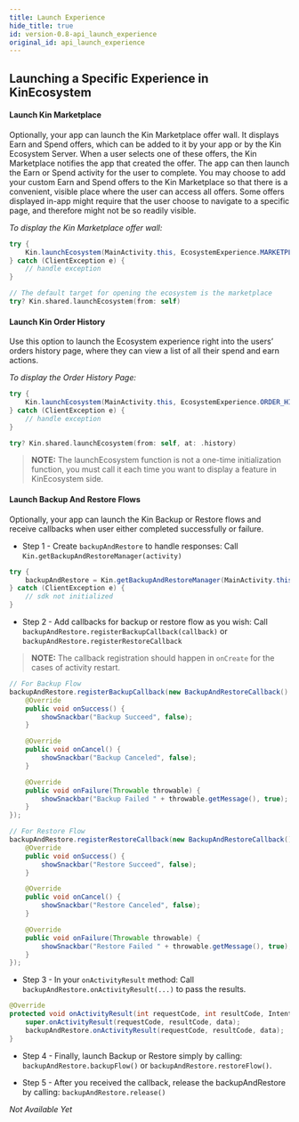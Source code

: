 ```yaml
---
title: Launch Experience
hide_title: true
id: version-0.8-api_launch_experience
original_id: api_launch_experience
---
```


## Launching a Specific Experience in KinEcosystem

#### Launch Kin Marketplace
Optionally, your app can launch the Kin Marketplace offer wall. It displays Earn and Spend offers, which can be added to it by your app or by the Kin Ecosystem Server. When a user selects one of these offers, the Kin Marketplace notifies the app that created the offer. The app can then launch the Earn or Spend activity for the user to complete.
You may choose to add your custom Earn and Spend offers to the Kin Marketplace so that there is a convenient, visible place where the user can access all offers. Some offers displayed in-app might require that the user choose to navigate to a specific page, and therefore might not be so readily visible.

*To display the Kin Marketplace offer wall:*

<!--DOCUSAURUS_CODE_TABS-->
<!--Android-->
```java
try {
    Kin.launchEcosystem(MainActivity.this, EcosystemExperience.MARKETPLACE);
} catch (ClientException e) {
    // handle exception
}
```
<!--iOS-->
```swift
// The default target for opening the ecosystem is the marketplace
try? Kin.shared.launchEcosystem(from: self)
```
<!--END_DOCUSAURUS_CODE_TABS-->

#### Launch Kin Order History
Use this option to launch the Ecosystem experience right into the users’ orders history page, where they can view a list of all their spend and earn actions.

*To display the Order History Page:*

<!--DOCUSAURUS_CODE_TABS-->
<!--Android-->
```java
try {
    Kin.launchEcosystem(MainActivity.this, EcosystemExperience.ORDER_HISTORY);
} catch (ClientException e) {
    // handle exception
}
```

<!--iOS-->
```swift
try? Kin.shared.launchEcosystem(from: self, at: .history)
```
<!--END_DOCUSAURUS_CODE_TABS-->

>**NOTE:** The launchEcosystem function is not a one-time initialization function, you must call it each time you want to display a feature in KinEcosystem side.

#### Launch Backup And Restore Flows ###
Optionally, your app can launch the Kin Backup or Restore flows and receive callbacks when user either completed successfully or failure.

<!--DOCUSAURUS_CODE_TABS-->
<!--Android-->
* Step 1 - Create `backupAndRestore` to handle responses:
Call `Kin.getBackupAndRestoreManager(activity)`
```java
try {
    backupAndRestore = Kin.getBackupAndRestoreManager(MainActivity.this);
} catch (ClientException e) {
    // sdk not initialized
}
```

* Step 2 - Add callbacks for backup or restore flow as you wish:
Call `backupAndRestore.registerBackupCallback(callback)` or `backupAndRestore.registerRestoreCallback`

>**NOTE:** The callback registration should happen in `onCreate` for the cases of activity restart.

```java
// For Backup Flow
backupAndRestore.registerBackupCallback(new BackupAndRestoreCallback() {
    @Override
    public void onSuccess() {
        showSnackbar("Backup Succeed", false);
    }

    @Override
    public void onCancel() {
        showSnackbar("Backup Canceled", false);
    }

    @Override
    public void onFailure(Throwable throwable) {
        showSnackbar("Backup Failed " + throwable.getMessage(), true);
    }
});

// For Restore Flow
backupAndRestore.registerRestoreCallback(new BackupAndRestoreCallback() {
    @Override
    public void onSuccess() {
        showSnackbar("Restore Succeed", false);
    }

    @Override
    public void onCancel() {
        showSnackbar("Restore Canceled", false);
    }

    @Override
    public void onFailure(Throwable throwable) {
        showSnackbar("Restore Failed " + throwable.getMessage(), true);
    }
});
```

* Step 3 - In your `onActivityResult` method: Call `backupAndRestore.onActivityResult(...)` to pass the results.
```java
@Override
protected void onActivityResult(int requestCode, int resultCode, Intent data) {
    super.onActivityResult(requestCode, resultCode, data);
    backupAndRestore.onActivityResult(requestCode, resultCode, data);
}
```

* Step 4 - Finally, launch Backup or Restore simply by calling: `backupAndRestore.backupFlow()` or `backupAndRestore.restoreFlow()`.

* Step 5 - After you received the callback, release the backupAndRestore by calling: `backupAndRestore.release()`
<!--iOS-->
*Not Available Yet*
<!--END_DOCUSAURUS_CODE_TABS-->
